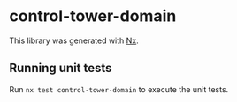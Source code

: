 # control-tower-domain

This library was generated with [Nx](https://nx.dev).

## Running unit tests

Run `nx test control-tower-domain` to execute the unit tests.
